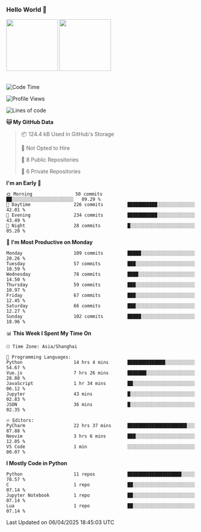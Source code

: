 ### Hello World 👋
<img align="" height="137px" src="https://github-readme-stats.vercel.app/api?username=myhMARS&hide_title=true&hide_border=true&show_icons=trueline_height=21&text_color=000&icon_color=000&bg_color=0,ea6161,ffc64d,fffc4d,52fa5a&theme=graywhite" /> </div>
<img align="" height="137px" src="https://github-readme-stats-git-masterrstaa-rickstaa.vercel.app/api/top-langs/?username=myhMARS&hide_title=true&hide_border=true&layout=compact&langs_count=6&text_color=000&icon_color=fff&bg_color=0,52fa5a,4dfcff,c64dff&theme=graywhite" /><br><br>

<!--START_SECTION:waka-->
![Code Time](http://img.shields.io/badge/Code%20Time-506%20hrs%2032%20mins-blue)

![Profile Views](http://img.shields.io/badge/Profile%20Views-0-blue)

![Lines of code](https://img.shields.io/badge/From%20Hello%20World%20I%27ve%20Written-326.9%20thousand%20lines%20of%20code-blue)

**🐱 My GitHub Data** 

> 📦 124.4 kB Used in GitHub's Storage 
 > 
> 🚫 Not Opted to Hire
 > 
> 📜 8 Public Repositories 
 > 
> 🔑 6 Private Repositories 
 > 
**I'm an Early 🐤** 

```text
🌞 Morning                50 commits          ██░░░░░░░░░░░░░░░░░░░░░░░   09.29 % 
🌆 Daytime                226 commits         ███████████░░░░░░░░░░░░░░   42.01 % 
🌃 Evening                234 commits         ███████████░░░░░░░░░░░░░░   43.49 % 
🌙 Night                  28 commits          █░░░░░░░░░░░░░░░░░░░░░░░░   05.20 % 
```
📅 **I'm Most Productive on Monday** 

```text
Monday                   109 commits         █████░░░░░░░░░░░░░░░░░░░░   20.26 % 
Tuesday                  57 commits          ███░░░░░░░░░░░░░░░░░░░░░░   10.59 % 
Wednesday                78 commits          ████░░░░░░░░░░░░░░░░░░░░░   14.50 % 
Thursday                 59 commits          ███░░░░░░░░░░░░░░░░░░░░░░   10.97 % 
Friday                   67 commits          ███░░░░░░░░░░░░░░░░░░░░░░   12.45 % 
Saturday                 66 commits          ███░░░░░░░░░░░░░░░░░░░░░░   12.27 % 
Sunday                   102 commits         █████░░░░░░░░░░░░░░░░░░░░   18.96 % 
```


📊 **This Week I Spent My Time On** 

```text
🕑︎ Time Zone: Asia/Shanghai

💬 Programming Languages: 
Python                   14 hrs 4 mins       ██████████████░░░░░░░░░░░   54.67 % 
Vue.js                   7 hrs 26 mins       ███████░░░░░░░░░░░░░░░░░░   28.88 % 
JavaScript               1 hr 34 mins        ██░░░░░░░░░░░░░░░░░░░░░░░   06.12 % 
Jupyter                  43 mins             █░░░░░░░░░░░░░░░░░░░░░░░░   02.83 % 
JSON                     36 mins             █░░░░░░░░░░░░░░░░░░░░░░░░   02.35 % 

🔥 Editors: 
PyCharm                  22 hrs 37 mins      ██████████████████████░░░   87.88 % 
Neovim                   3 hrs 6 mins        ███░░░░░░░░░░░░░░░░░░░░░░   12.05 % 
VS Code                  1 min               ░░░░░░░░░░░░░░░░░░░░░░░░░   00.07 % 
```

**I Mostly Code in Python** 

```text
Python                   11 repos            ████████████████████░░░░░   78.57 % 
C                        1 repo              ██░░░░░░░░░░░░░░░░░░░░░░░   07.14 % 
Jupyter Notebook         1 repo              ██░░░░░░░░░░░░░░░░░░░░░░░   07.14 % 
Lua                      1 repo              ██░░░░░░░░░░░░░░░░░░░░░░░   07.14 % 
```




 Last Updated on 06/04/2025 18:45:03 UTC
<!--END_SECTION:waka-->

<!--
**myhMARS/myhMARS** is a ✨ _special_ ✨ repository because its `README.md` (this file) appears on your GitHub profile.

Here are some ideas to get you started:

- 🔭 I’m currently working on ...
- 🌱 I’m currently learning ...
- 👯 I’m looking to collaborate on ...
- 🤔 I’m looking for help with ...
- 💬 Ask me about ...
- 📫 How to reach me: ...
- 😄 Pronouns: ...
- ⚡ Fun fact: ...
-->
